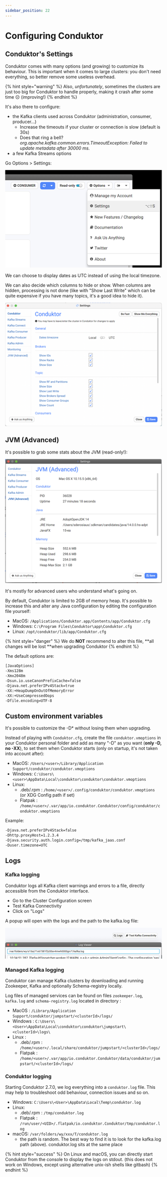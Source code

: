 ```yaml
---
sidebar_position: 22
---
```


# Configuring Conduktor

## Conduktor's Settings

Conduktor comes with many options (and growing) to customize its behaviour. This is important when it comes to large clusters: you don't need everything, so better remove some useless overhead.

{% hint style="warning" %}
Also, _unfortunately_, sometimes the clusters are just too big for Conduktor to handle properly, making it crash after some time ☹ (improving!)️
{% endhint %}

It's also there to configure:

- the Kafka clients used across Conduktor (administration, consumer, producer...)
  - Increase the timeouts if your cluster or connection is slow (default is 30s)
  - Does that ring a bell? _org.apache.kafka.common.errors.TimeoutException: Failed to update metadata after 30000 ms._
- a few Kafka Streams options

Go Options > Settings:

![](./.gitbook/assets/screenshot-2020-09-19-at-17.13.15.png)

We can choose to display dates as UTC instead of using the local timezone.

We can also decide which columns to hide or show. When columns are hidden, processing is not done (like with "Show Last Write" which can be quite expensive if you have many topics, it's a good idea to hide it).

![](./.gitbook/assets/settings-view.png)

## JVM (Advanced)

It's possible to grab some stats about the JVM (read-only!):

![](./.gitbook/assets/screenshot-2020-09-19-at-17.20.48.png)

It's mostly for advanced users who understand what's going on.

By default, Conduktor is limited to 2GB of memory heap. It's possible to increase this and alter any Java configuration by editing the configuration file yourself:

- MacOS: `/Applications/Conduktor.app/Contents/app/Conduktor.cfg`
- Windows: `C:\Program Files\Conduktor\app\Conduktor.cfg`
- Linux: `/opt/conduktor/lib/app/Conduktor.cfg`

{% hint style="danger" %}
We do **NOT** recommend to alter this file, **all changes will be lost **when upgrading Conduktor
{% endhint %}

The default options are:

```
[JavaOptions]
-Xms128m
-Xmx2048m
-Dsun.io.useCanonPrefixCache=false
-Djava.net.preferIPv4Stack=true
-XX:+HeapDumpOnOutOfMemoryError
-XX:+UseCompressedOops
-Dfile.encoding=UTF-8
```

## Custom environment variables

It's possible to customize the -D\* without losing them when upgrading.&#x20;

Instead of playing with `Conduktor.cfg`, create the file `conduktor.vmoptions` in your Conduktor personal folder and add as many "-D" as you want (**only -D, no -XX**), to set them when Conduktor starts (only on startup, it's not taken into account after):

- MacOS: `/Users/<user>/Library/Application Support/conduktor/conduktor.vmoptions`
- Windows: `C:\Users\<user>\AppData\Local\conduktor\conduktor\conduktor.vmoptions`
- Linux:
  - .deb/.rpm : `/home/<user>/.config/conduktor/conduktor.vmoptions` (or XDG Config path if set)
  - Flatpak : `/home/<user>/.var/app/io.conduktor.Conduktor/config/conduktor/conduktor.vmoptions`

Example:

```
-Djava.net.preferIPv4Stack=false
-Dhttp.proxyHost=1.2.3.4
-Djava.security.auth.login.config=/tmp/kafka_jaas.conf
-Duser.timezone=UTC
```

## Logs

### Kafka logging

Conduktor logs all Kafka client warnings and errors to a file, directly accessible from the Conduktor interface.

- Go to the Cluster Configuration screen
- Test Kafka Connectivity
- Click on "Logs"

A popup will open with the logs and the path to the kafka.log file:

![](./.gitbook/assets/screenshot-2020-11-09-at-10.35.07.png)

### Managed Kafka logging

Conduktor can manage Kafka clusters by downloading and running Zookeeper, Kafka and optionally Schema-registry locally.

Log files of managed services can be found on files `zookeeper.log`, `kafka.log` and `schema-registry.log` located in directory :

- MacOS : `/Library/Application Support/conduktor/jumpstart/<clusterId>/logs/`
- Windows : `C:\Users\<User>\AppData\Local\conduktor\conduktor\jumpstart\<clusterId>\logs\`
- Linux :
  - .deb/.rpm : `/home/<user>/.local/share/conduktor/jumpstart/<clusterId>/logs/`
  - Flatpak : `/home/<user>/.var/app/io.conduktor.Conduktor/data/conduktor/jumpstart/<clusterId>/logs/`

### Conduktor logging

Starting Conduktor 2.7.0, we log everything into a `conduktor.log` file. This may help to troubleshoot odd behaviour, connection issues and so on.

- Windows: `C:\Users\<User>\AppData\Local\Temp\conduktor.log`
- Linux:
  - .deb/.rpm : `/tmp/conduktor.log`
  - Flatpak : `/run/user/<UID>/.flatpak/io.conduktor.Conduktor/tmp/conduktor.log`
- macOS: `/var/folders/wy/xxx/T/conduktor.log`
  - the path is random. The best way to find it is to look for the kafka.log path (above). conduktor.log sits at the same place

{% hint style="success" %}
On Linux and macOS, you can directly start Conduktor from the console to display the logs on stdout. (this does not work on Windows, except using alternative unix-ish shells like gitbash)
{% endhint %}
